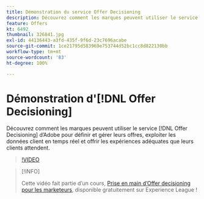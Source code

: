 ```yaml
---
title: Démonstration du service Offer Decisioning
description: Découvrez comment les marques peuvent utiliser le service Offer Decisioning d’Adobe pour définir et gérer leurs offres, exploiter les données client en temps réel et offrir les expériences adéquates que leurs clients attendent.
feature: Offers
kt: 6492
thumbnail: 326841.jpg
exl-id: 44136443-a3fd-435f-9f6d-23c7696acabe
source-git-commit: 1ce21795d583969e753744d52bc1cc8d822130bb
workflow-type: tm+mt
source-wordcount: '83'
ht-degree: 100%

---
```


# Démonstration d&#39;[!DNL Offer Decisioning]

Découvrez comment les marques peuvent utiliser le service [!DNL Offer Decisioning] d’Adobe pour définir et gérer leurs offres, exploiter les données client en temps réel et offrir les expériences adéquates que leurs clients attendent.

>[!VIDEO](https://video.tv.adobe.com/v/326841?quality=12&learn=on)

>[!INFO]
>
> Cette vidéo fait partie d’un cours, [Prise en main d’Offer decisioning pour les marketeurs](https://experienceleague.adobe.com/?recommended=ExperiencePlatform-U-1-2020.1.offerdecisioning), disponible gratuitement sur Experience League !
